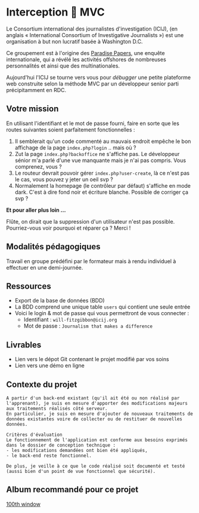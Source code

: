 # Interception 🐹 MVC

Le Consortium international des journalistes d'investigation (ICIJ), (en anglais « International Consortium of Investigative Journalists ») est une organisation à but non lucratif basée à Washington D.C.

Ce groupement est à l'origine des [Paradise Papers](https://fr.wikipedia.org/wiki/Paradise_Papers), une enquête internationale, qui a révélé les activités offshores de nombreuses personnalités et ainsi que des multinationales.

Aujourd'hui l'ICIJ se tourne vers vous pour *débugger* une petite plateforme web construite selon la méthode MVC par un développeur senior parti précipitamment en RDC.

## Votre mission

En utilisant l'identifiant et le mot de passe fourni, faire en sorte que les routes suivantes soient parfaitement fonctionnelles :
1. Il semblerait qu'un code commenté au mauvais endroit empêche le bon affichage de la page `index.php?login` .. mais où ?
2. Zut la page `index.php?backoffice` ne s'affiche pas. Le développeur sénior m'a parlé d'une vue manquante mais je n'ai pas compris. Vous comprenez, vous ?
3. Le routeur devrait pouvoir gérer `index.php?user-create`, là ce n'est pas le cas, vous pouvez y jeter un oeil svp ?
4. Normalement la homepage (le contrôleur par défaut) s'affiche en mode dark. C'est à dire fond noir et écriture blanche. Possible de corriger ça svp ?

**Et pour aller plus loin ...**

Flûte, on dirait que la suppression d'un utilisateur n'est pas possible. Pourriez-vous voir pourquoi et réparer ça ? Merci !

## Modalités pédagogiques

Travail en groupe prédéfini par le formateur mais à rendu individuel à effectuer en une demi-journée.

## Ressources

- Export de la base de données (BDD)
- La BDD comprend une unique table `users` qui contient une seule entrée
- Voici le login & mot de passe qui vous permettront de vous connecter :
  - Identifiant : `will-fitzgibbon@icij.org`
  - Mot de passe : `Journalism that makes a difference`

## Livrables

- Lien vers le dépot Git contenant le projet modifié par vos soins
- Lien vers une démo en ligne

## Contexte du projet

```
A partir d'un back-end existant (qu'il ait été ou non réalisé par l'apprenant), je suis en mesure d'apporter des modifications majeurs aux traitements réalisés côté serveur.
En particulier, je suis en mesure d'ajouter de nouveaux traitements de données existantes voire de collecter ou de restituer de nouvelles données.

Critères d'évaluation
Le fonctionnement de l'application est conforme aux besoins exprimés dans le dossier de conception technique :
- les modifications demandées ont bien été appliqués,
- le back-end reste fonctionnel.

De plus, je veille à ce que le code réalisé soit documenté et testé (aussi bien d'un point de vue fonctionnel que sécurité).
```

## Album recommandé pour ce projet
[100th window](https://www.youtube.com/watch?v=FYVBx_1sgYY&list=OLAK5uy_n4MOZ1jMRSOCzcS1O7n1WpXgyTejYVB9E&index=1)